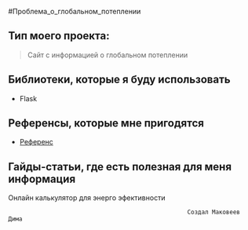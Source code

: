 #Проблема_о_глобальном_потеплении
                                              
## Тип моего проекта:
> Сайт с информацией о глобальном потеплении

## Библиотеки, которые я буду использовать
- Flask

## Референсы, которые мне пригодятся
- [Референс](https://github.com/MakoveevDmitriy/M3L3)

## Гайды-статьи, где есть полезная для меня информация
Онлайн калькулятор для энерго эфективности

                                                       Создал Маковеев Дима
